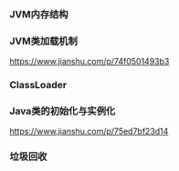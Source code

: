 
### JVM内存结构


### JVM类加载机制

https://www.jianshu.com/p/74f0501493b3

### ClassLoader

### Java类的初始化与实例化

https://www.jianshu.com/p/75ed7bf23d14

### 垃圾回收
